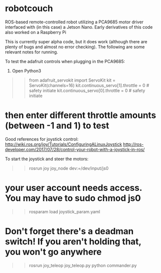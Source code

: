 # robotcouch
ROS-based remote-controlled robot utilizing a PCA9685 motor driver interfaced with (in this case) a Jetson Nano. Early derivatives of this code also worked on a Raspberry Pi


This is currently super alpha code, but it does work (although there are plenty of bugs and almost no error checking). The following are some relevant notes for running.

To test the adafruit controls when plugging in the PCA9685:
1. Open Python3
>> from adafruit_servokit import ServoKit
>> kit = ServoKit(channels=16)
>> kit.continuous_servo[1].throttle = 0 # safety initiate
>> kit.continuous_servo[0].throttle = 0 # safety initiate
# then enter different throttle amounts (between -1 and 1) to test

Good references for joystick control:
http://wiki.ros.org/joy/Tutorials/ConfiguringALinuxJoystick
http://ros-developer.com/2017/07/28/control-your-robot-with-a-joystick-in-ros/

To start the joystick and steer the motors:
>> rosrun joy joy_node dev:=/dev/input/js0 
# your user account needs access. You may have to sudo chmod js0
>> rosparam load joystick_param.yaml 
# Don't forget there's a deadman switch! If you aren't holding that, you won't go anywhere
>> rosrun joy_teleop joy_teleop.py
>> python commander.py
